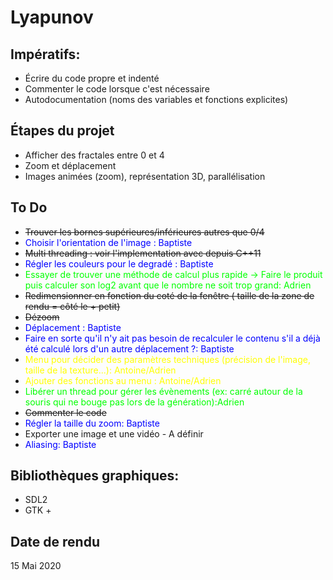 # Lyapunov

## Impératifs:
- Écrire du code propre et indenté
- Commenter le code lorsque c'est nécessaire
- Autodocumentation (noms des variables et fonctions explicites)

## Étapes du projet
- Afficher des fractales entre 0 et 4
- Zoom et déplacement
- Images animées (zoom), représentation 3D, parallélisation

## To Do
- ~~Trouver les bornes supérieures/inférieures autres que 0/4~~
-  <span style="color: #0000FF"> Choisir l'orientation de l'image : Baptiste</span>
- ~~Multi threading : voir l'implementation avec <thread> depuis C++11~~
-  <span style="color: #0000FF">Régler les couleurs pour le degradé  : Baptiste</span>
- <span style="color: #00FF00">Essayer de trouver une méthode de calcul plus rapide -> Faire le produit puis calculer son log2 avant que le nombre ne soit trop grand: Adrien </span>
- ~~Redimensionner en fonction du coté de la fenêtre ( taille de la zone de rendu = côté le + petit)~~
- ~~Dézoom~~
- <span style="color: #0000FF">Déplacement : Baptiste</span>
- <span style="color: #0000FF"> Faire en sorte qu'il n'y ait pas besoin de recalculer le contenu s'il a déjà été calculé lors d'un autre déplacement ?: Baptiste </span>
- <span style="color: #FFFF00">Menu pour décider des paramètres techniques (précision de l'image, taille de la texture...): Antoine/Adrien </span>
- <span style="color: #FFFF00">Ajouter des fonctions au menu : Antoine/Adrien </span>
- <span style="color: #00FF00">Libérer un thread pour gérer les évènements (ex: carré autour de la souris qui ne bouge pas lors de la génération):Adrien </span>
- ~~Commenter le code~~
- <span style="color: #0000FF">Régler la taille du zoom: Baptiste </span>
- Exporter une image et une vidéo - A définir
- <span style="color: #0000FF">Aliasing: Baptiste </span>

## Bibliothèques graphiques:
- SDL2
- GTK +

## Date de rendu

15 Mai 2020
